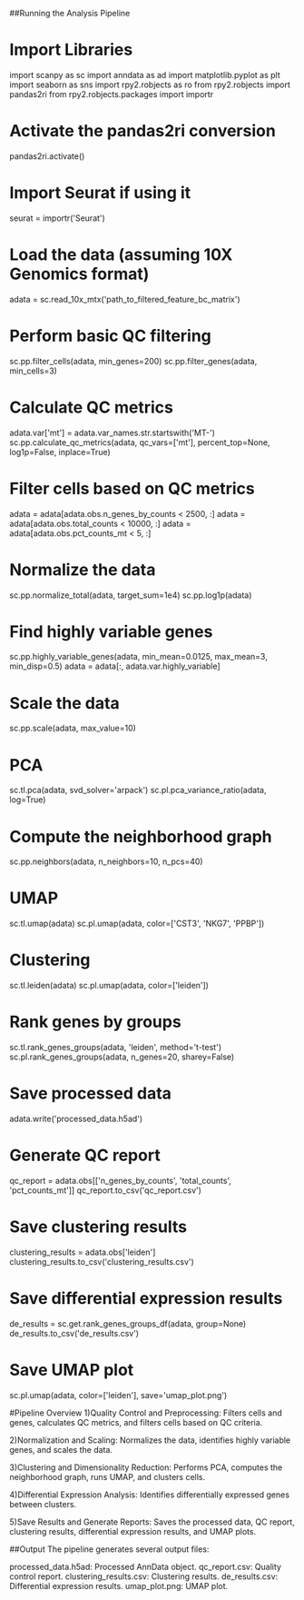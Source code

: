 ##Running the Analysis Pipeline

# Import Libraries
import scanpy as sc
import anndata as ad
import matplotlib.pyplot as plt
import seaborn as sns
import rpy2.robjects as ro
from rpy2.robjects import pandas2ri
from rpy2.robjects.packages import importr

# Activate the pandas2ri conversion
pandas2ri.activate()

# Import Seurat if using it
seurat = importr('Seurat')

# Load the data (assuming 10X Genomics format)
adata = sc.read_10x_mtx('path_to_filtered_feature_bc_matrix')

# Perform basic QC filtering
sc.pp.filter_cells(adata, min_genes=200)
sc.pp.filter_genes(adata, min_cells=3)

# Calculate QC metrics
adata.var['mt'] = adata.var_names.str.startswith('MT-')
sc.pp.calculate_qc_metrics(adata, qc_vars=['mt'], percent_top=None, log1p=False, inplace=True)

# Filter cells based on QC metrics
adata = adata[adata.obs.n_genes_by_counts < 2500, :]
adata = adata[adata.obs.total_counts < 10000, :]
adata = adata[adata.obs.pct_counts_mt < 5, :]

# Normalize the data
sc.pp.normalize_total(adata, target_sum=1e4)
sc.pp.log1p(adata)

# Find highly variable genes
sc.pp.highly_variable_genes(adata, min_mean=0.0125, max_mean=3, min_disp=0.5)
adata = adata[:, adata.var.highly_variable]

# Scale the data
sc.pp.scale(adata, max_value=10)

# PCA
sc.tl.pca(adata, svd_solver='arpack')
sc.pl.pca_variance_ratio(adata, log=True)

# Compute the neighborhood graph
sc.pp.neighbors(adata, n_neighbors=10, n_pcs=40)

# UMAP
sc.tl.umap(adata)
sc.pl.umap(adata, color=['CST3', 'NKG7', 'PPBP'])

# Clustering
sc.tl.leiden(adata)
sc.pl.umap(adata, color=['leiden'])

# Rank genes by groups
sc.tl.rank_genes_groups(adata, 'leiden', method='t-test')
sc.pl.rank_genes_groups(adata, n_genes=20, sharey=False)

# Save processed data
adata.write('processed_data.h5ad')

# Generate QC report
qc_report = adata.obs[['n_genes_by_counts', 'total_counts', 'pct_counts_mt']]
qc_report.to_csv('qc_report.csv')

# Save clustering results
clustering_results = adata.obs['leiden']
clustering_results.to_csv('clustering_results.csv')

# Save differential expression results
de_results = sc.get.rank_genes_groups_df(adata, group=None)
de_results.to_csv('de_results.csv')

# Save UMAP plot
sc.pl.umap(adata, color=['leiden'], save='umap_plot.png')


#Pipeline Overview
1)Quality Control and Preprocessing: Filters cells and genes, calculates QC metrics, and filters cells based on QC criteria.

2)Normalization and Scaling: Normalizes the data, identifies highly variable genes, and scales the data.

3)Clustering and Dimensionality Reduction: Performs PCA, computes the neighborhood graph, runs UMAP, and clusters cells.

4)Differential Expression Analysis: Identifies differentially expressed genes between clusters.

5)Save Results and Generate Reports: Saves the processed data, QC report, clustering results, differential expression results, and UMAP plots.

##Output
The pipeline generates several output files:

processed_data.h5ad: Processed AnnData object.
qc_report.csv: Quality control report.
clustering_results.csv: Clustering results.
de_results.csv: Differential expression results.
umap_plot.png: UMAP plot.